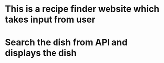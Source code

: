 # This is a recipe finder website which takes input from user 
# Search the dish from API and displays the dish
